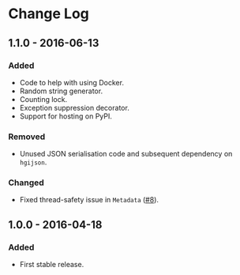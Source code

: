 # Change Log
## 1.1.0 - 2016-06-13
### Added
- Code to help with using Docker.
- Random string generator.
- Counting lock.
- Exception suppression decorator.
- Support for hosting on PyPI.

### Removed
- Unused JSON serialisation code and subsequent dependency on `hgijson`.

### Changed
- Fixed thread-safety issue in `Metadata` ([#8](https://github.com/wtsi-hgi/python-common/issues/8)).

## 1.0.0 - 2016-04-18
### Added
- First stable release.
